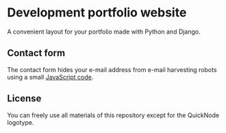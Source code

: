# Development portfolio website

A convenient layout for your portfolio made with Python and Django.

## Contact form

The contact form hides your e-mail address from e-mail harvesting robots using a small [JavaScript code](https://stackoverflow.com/a/16244461/7806269).

## License

You can freely use all materials of this repository except for the QuickNode logotype.
